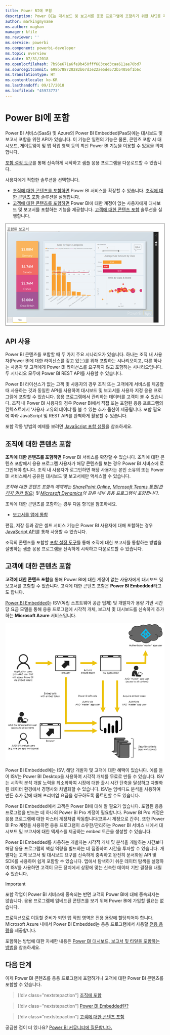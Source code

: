 ```yaml
---
title: Power BI에 포함
description: Power BI는 대시보드 및 보고서를 응용 프로그램에 포함하기 위한 API를 제공합니다.
author: markingmyname
ms.author: maghan
manager: kfile
ms.reviewer: ''
ms.service: powerbi
ms.component: powerbi-developer
ms.topic: overview
ms.date: 07/31/2018
ms.openlocfilehash: 7b96e671a6fe9b450fff683ced3caa611ae70bd7
ms.sourcegitcommit: 698b788720282b67d3e22ae5de572b54056f1b6c
ms.translationtype: HT
ms.contentlocale: ko-KR
ms.lasthandoff: 09/17/2018
ms.locfileid: "45973773"
---
```

# <a name="embedding-with-power-bi"></a>Power BI에 포함

Power BI 서비스(SaaS) 및 Azure의 Power BI Embedded(PaaS)에는 대시보드 및 보고서 포함을 위한 API가 있습니다. 이 기능은 일련의 기능은 물론, 콘텐츠 포함 시 대시보드, 게이트웨이 및 앱 작업 영역 등의 최신 Power BI 기능을 이용할 수 있음을 의미합니다.

[포함 설정 도구](https://aka.ms/embedsetup)를 통해 신속하게 시작하고 샘플 응용 프로그램을 다운로드할 수 있습니다.

사용자에게 적합한 솔루션을 선택합니다.

* [조직에 대한 콘텐츠를 포함하면](embedding.md#embedding-for-your-organization) Power BI 서비스를 확장할 수 있습니다. [조직에 대한 콘텐츠 포함](https://aka.ms/embedsetup/UserOwnsData) 솔루션을 실행합니다.
* [고객에 대한 콘텐츠를 포함하면](embedding.md#embedding-for-your-customers) Power BI에 대한 계정이 없는 사용자에게 대시보드 및 보고서를 포함하는 기능을 제공합니다. [고객에 대한 콘텐츠 포함](https://aka.ms/embedsetup/AppOwnsData) 솔루션을 실행합니다.

![PBIE 샘플](media/what-can-you-do/what-can-you-do-02.png)

## <a name="using-apis"></a>API 사용

Power BI 콘텐츠를 포함할 때 두 가지 주요 시나리오가 있습니다.  하나는 조직 내 사용자(Power BI에 대한 라이선스를 갖고 있는)를 위해 포함하는 시나리오이고, 다른 하나는 사용자 및 고객에게 Power BI 라이선스를 요구하지 않고 포함하는 시나리오입니다. 두 시나리오 모두에 Power BI REST API를 사용할 수 있습니다.

Power BI 라이선스가 없는 고객 및 사용자의 경우 조직 또는 고객에게 서비스를 제공할 때 사용하는 것과 동일한 API를 사용하여 대시보드 및 보고서를 사용자 지정 응용 프로그램에 포함할 수 있습니다. 응용 프로그램에서 관리하는 데이터를 고객이 볼 수 있습니다. 조직 내 Power BI 사용자의 경우 Power BI에서 직접 또는 포함된 응용 프로그램의 컨텍스트에서 ‘사용자 고유의 데이터’를 볼 수 있는 추가 옵션이 제공됩니다. 포함 필요에 따라 JavaScript 및 REST API를 완벽하게 활용할 수 있습니다.

포함 작동 방법의 예제를 보려면 [JavaScript 포함 샘플](https://microsoft.github.io/PowerBI-JavaScript/demo/)을 참조하세요.

## <a name="embedding-for-your-organization"></a>조직에 대한 콘텐츠 포함

**조직에 대한 콘텐츠를 포함하면** Power BI 서비스를 확장할 수 있습니다. 조직에 대한 콘텐츠 포함에서 응용 프로그램 사용자가 해당 콘텐츠를 보는 경우 Power BI 서비스에 로그인해야 합니다. 조직 내 사용자가 로그인하면 해당 사용자는 본인 소유의 또는 Power BI 서비스에서 공유된 대시보드 및 보고서에만 액세스할 수 있습니다.

*조직에 대한 콘텐츠 포함의 예제에는 [SharePoint Online](https://powerbi.microsoft.com/blog/integrate-power-bi-reports-in-sharepoint-online/), [Microsoft Teams 통합(관리자 권한 필요)](https://powerbi.microsoft.com/blog/power-bi-teams-up-with-microsoft-teams/) 및 [Microsoft Dynamics](https://docs.microsoft.com/dynamics365/customer-engagement/basics/add-edit-power-bi-visualizations-dashboard)와 같은 내부 응용 프로그램이 포함됩니다.*

조직에 대한 콘텐츠를 포함하는 경우 다음 항목을 참조하세요.

* [보고서를 앱에 통합](embed-sample-for-your-organization.md)

편집, 저장 등과 같은 셀프 서비스 기능은 Power BI 사용자에 대해 포함하는 경우 [JavaScript API](https://github.com/Microsoft/PowerBI-JavaScript)를 통해 사용할 수 있습니다.

조직의 콘텐츠를 포함할 [포함 설정 도구](https://aka.ms/embedsetup/UserOwnsData)를 통해 조직에 대한 보고서를 통합하는 방법을 설명하는 샘플 응용 프로그램을 신속하게 시작하고 다운로드할 수 있습니다.

## <a name="embedding-for-your-customers"></a>고객에 대한 콘텐츠 포함

**고객에 대한 콘텐츠 포함**을 통해 Power BI에 대한 계정이 없는 사용자에게 대시보드 및 보고서를 포함할 수 있습니다. 고객에 대한 콘텐츠 포함은 **Power BI Embedded**라고도 합니다.

[Power BI Embedded](azure-pbie-what-is-power-bi-embedded.md)는 ISV(독립 소프트웨어 공급 업체) 및 개발자가 용량 기반 시간당 요금 모델을 통해 응용 프로그램에 시각적 개체, 보고서 및 대시보드를 신속하게 추가하는 **Microsoft Azure** 서비스입니다.

![고객에 대한 콘텐츠를 포함하는 워크플로 포함](media/embedding/powerbi-embed-flow.png)

Power BI Embedded에는 ISV, 해당 개발자 및 고객에 대한 혜택이 있습니다. 예를 들어 ISV는 Power BI Desktop을 사용하여 시각적 개체를 무료로 만들 수 있습니다. ISV는 시각적 분석 개발 노력을 최소화하여 시장에 대한 출시 시간 단축을 달성하고 차별화된 데이터 환경에서 경쟁사와 차별화할 수 있습니다. ISV는 임베디드 분석을 사용하여 만든 추가 값에 대해 프리미엄 요금을 청구하도록 옵트인할 수도 있습니다.

Power BI Embedded에서 고객은 Power BI에 대해 알 필요가 없습니다. 포함된 응용 프로그램을 만드는 데 하나의 Power BI Pro 계정이 필요합니다. Power BI Pro 계정은 응용 프로그램에 대한 마스터 계정처럼 작동합니다(프록시 계정으로 간주). 또한 Power BI Pro 계정을 사용하면 응용 프로그램이 소유한/관리하는 Power BI 서비스 내에서 대시보드 및 보고서에 대한 액세스를 제공하는 embed 토큰을 생성할 수 있습니다.

Power BI Embedded를 사용하는 개발자는 시각적 개체 및 분석을 개발하는 시간보다 해당 응용 프로그램의 핵심 역량을 빌드하는 데 집중하여 시간을 투자할 수 있습니다. 개발자는 고객 보고서 및 대시보드 요구를 신속하게 충족하고 완전히 문서화된 API 및 SDK를 사용하여 쉽게 포함할 수 있습니다. 앱에서 탐색하기 쉬운 데이터 탐색을 설정하여 ISV를 사용하면 고객이 모든 장치에서 상황에 맞는 신속한 데이터 기반 결정을 내릴 수 있습니다.

> [!IMPORTANT]
> 포함 작업이 Power BI 서비스에 종속되는 반면 고객의 Power BI에 대해 종속되지는 않습니다. 응용 프로그램에 임베드된 콘텐츠를 보기 위해 Power BI에 가입할 필요는 없습니다.

프로덕션으로 이동할 준비가 되면 앱 작업 영역은 전용 용량에 할당되어야 합니다. Microsoft Azure 내에서 Power BI Embedded는 응용 프로그램에서 사용할 [전용 용량](azure-pbie-create-capacity.md)을 제공합니다.

포함하는 방법에 대한 자세한 내용은 [Power BI 대시보드, 보고서 및 타일을 포함하는 방법](embed-sample-for-customers.md)을 참조하세요.

## <a name="next-steps"></a>다음 단계

이제 Power BI 콘텐츠를 응용 프로그램에 포함하거나 고객에 대한 Power BI 콘텐츠를 포함할 수 있습니다.

> [!div class="nextstepaction"]
> [조직에 포함](embed-sample-for-your-organization.md)

> [!div class="nextstepaction"]
> [Power BI Embedded란?](azure-pbie-what-is-power-bi-embedded.md)

> [!div class="nextstepaction"]
>[고객에 대한 콘텐츠 포함](embed-sample-for-customers.md)

궁금한 점이 더 있나요? [Power BI 커뮤니티에 질문합니다.](http://community.powerbi.com/)